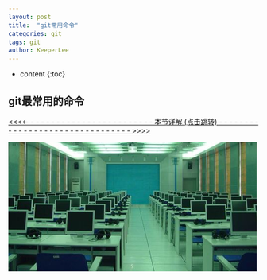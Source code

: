 ```yaml
---
layout: post
title:  "git常用命令"
categories: git
tags: git
author: KeeperLee
---
```

* content
{:toc}
## git最常用的命令



[ <<<<- - - - - - - - - -  - - - - - - - -  - - - - - - - 本节详解 (点击跳转)  - -  - - - - - - - - - - - - - - - - - - - - - - - - - - - - - - >>>>](http://note.youdao.com/noteshare?id=535247cb8588bba7e1a5cff376d93a18&sub=3E4DE8952F624904B4AEE91F08D4E2B8)




![嘻嘻嘻](/images/computer.jpg)